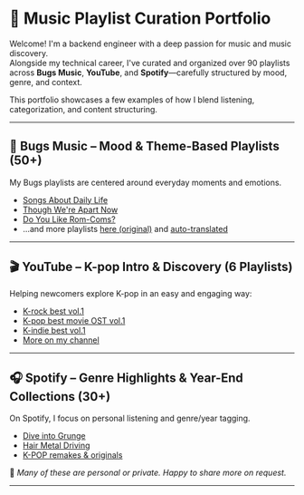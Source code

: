 # 🎵 Music Playlist Curation Portfolio

Welcome! I'm a backend engineer with a deep passion for music and music discovery.  
Alongside my technical career, I've curated and organized over 90 playlists across **Bugs Music**, **YouTube**, and **Spotify**—carefully structured by mood, genre, and context.

This portfolio showcases a few examples of how I blend listening, categorization, and content structuring.

---

## 🌈 Bugs Music – Mood & Theme-Based Playlists (50+)

My Bugs playlists are centered around everyday moments and emotions.

- [Songs About Daily Life](https://music.bugs.co.kr/musicpd/albumview/8017)
- [Though We're Apart Now](https://music.bugs.co.kr/musicpd/albumview/4671)
- [Do You Like Rom-Coms?](https://music.bugs.co.kr/musicpd/albumview/2257)
- …and more playlists [here (original)](https://music.bugs.co.kr/musicpd/pdlistdetail/823?tp=es_album&order=view) and [auto-translated](https://music-bugs-co-kr.translate.goog/musicpd/pdlistdetail/823?tp=es_album&order=view&_x_tr_sl=ko&_x_tr_tl=en&_x_tr_hl=en&_x_tr_pto=wapp)

---

## 🎬 YouTube – K-pop Intro & Discovery (6 Playlists)

Helping newcomers explore K-pop in an easy and engaging way:

- [K-rock best vol.1](https://www.youtube.com/watch?v=Y1Gyf1ImwL0)
- [K-pop best movie OST vol.1](https://www.youtube.com/watch?v=hllejMlGEfY)
- [K-indie best vol.1](https://www.youtube.com/watch?v=QyO6bo9-uvQ)
- [More on my channel](https://www.youtube.com/@feelvariousk-pop4150)

---

## 🎧 Spotify – Genre Highlights & Year-End Collections (30+)

On Spotify, I focus on personal listening and genre/year tagging.

- [Dive into Grunge](https://open.spotify.com/playlist/6vRj4KF2xCbfbXMCQaiLV5?si=6c42975146d0479f&pt=3bf83034c8350848ee43cf254d571c4f)
- [Hair Metal Driving](https://open.spotify.com/playlist/58MMXhHLUXeuIsHcnfWZaY?si=89e4ddbb853d4bc1)
- [K-POP remakes & originals](https://open.spotify.com/playlist/14LEppsDVPgjTuKoC0mq5r?si=46e9fa2748dc4cc9)

📌 *Many of these are personal or private. Happy to share more on request.*

---

